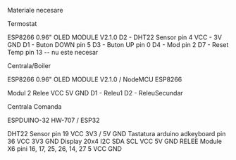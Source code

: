 Materiale necesare

Termostat

ESP8266 0.96" OLED MODULE V2.1.0
D2 - DHT22 Sensor pin 4
VCC - 3V
GND
D1 - Buton DOWN pin 5
D3 - Buton UP pin 0
D4 - Mod pin 2
D7 - Reset Temp pin 13 -- nu este necesar

Centrala/Boiler

ESP8266 0.96" OLED MODULE V2.1.0 / NodeMCU ESP8266

Modul 2 Relee
VCC 5V
GND
D1 - Releu1
D2 - ReleuSecundar

Centrala Comanda

ESPDUINO-32 HW-707 / ESP32

DHT22 Sensor pin 19
VCC 3V3 / 5V
GND
Tastatura arduino adkeyboard pin 36
VCC 3V3
GND
Display 20x4 I2C
SDA
SCL
VCC 5V
GND
RELEE Module X6 pini
16, 17, 25, 26, 14, 27
5 VCC
GND

